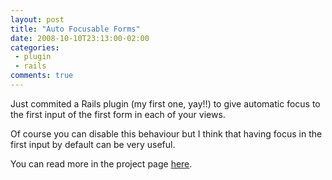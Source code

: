 ```yaml
---
layout: post
title: "Auto Focusable Forms"
date: 2008-10-10T23:13:00-02:00
categories:
 - plugin
 - rails
comments: true
---
```

Just commited a Rails plugin (my first one, yay!!) to give automatic focus to the first input of the first form in each of your views.

Of course you can disable this behaviour but I think that having focus in the first input by default can be very useful.

You can read more in the project page [here](http://github.com/dcadenas/auto_focusable_forms/tree).
